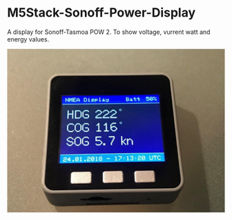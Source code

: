 # M5Stack-Sonoff-Power-Display
A display for Sonoff-Tasmoa POW 2. To show voltage, vurrent watt and energy values.

![Display1](https://github.com/AK-Homberger/M5Stack-Wifi-NMEA-Diaplay-JSON/blob/master/IMG_1149-1.jpg)
